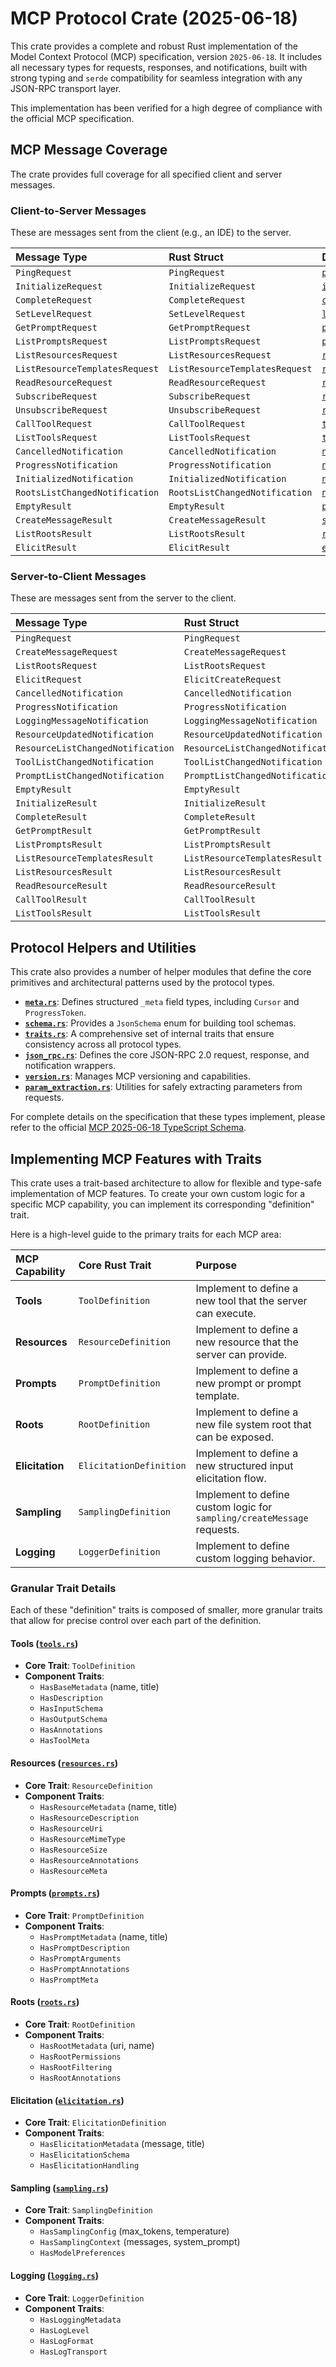 # MCP Protocol Crate (2025-06-18)

This crate provides a complete and robust Rust implementation of the Model Context Protocol (MCP) specification, version `2025-06-18`. It includes all necessary types for requests, responses, and notifications, built with strong typing and `serde` compatibility for seamless integration with any JSON-RPC transport layer.

This implementation has been verified for a high degree of compliance with the official MCP specification.

## MCP Message Coverage

The crate provides full coverage for all specified client and server messages.

### Client-to-Server Messages

These are messages sent from the client (e.g., an IDE) to the server.

| Message Type | Rust Struct | Defining File |
| :--- | :--- | :--- |
| `PingRequest` | `PingRequest` | [`ping.rs`](./src/ping.rs) |
| `InitializeRequest` | `InitializeRequest` | [`initialize.rs`](./src/initialize.rs) |
| `CompleteRequest` | `CompleteRequest` | [`completion.rs`](./src/completion.rs) |
| `SetLevelRequest` | `SetLevelRequest` | [`logging.rs`](./src/logging.rs) |
| `GetPromptRequest` | `GetPromptRequest` | [`prompts.rs`](./src/prompts.rs) |
| `ListPromptsRequest` | `ListPromptsRequest` | [`prompts.rs`](./src/prompts.rs) |
| `ListResourcesRequest` | `ListResourcesRequest` | [`resources.rs`](./src/resources.rs) |
| `ListResourceTemplatesRequest` | `ListResourceTemplatesRequest` | [`resources.rs`](./src/resources.rs) |
| `ReadResourceRequest` | `ReadResourceRequest` | [`resources.rs`](./src/resources.rs) |
| `SubscribeRequest` | `SubscribeRequest` | [`resources.rs`](./src/resources.rs) |
| `UnsubscribeRequest` | `UnsubscribeRequest` | [`resources.rs`](./src/resources.rs) |
| `CallToolRequest` | `CallToolRequest` | [`tools.rs`](./src/tools.rs) |
| `ListToolsRequest` | `ListToolsRequest` | [`tools.rs`](./src/tools.rs) |
| `CancelledNotification` | `CancelledNotification` | [`notifications.rs`](./src/notifications.rs) |
| `ProgressNotification` | `ProgressNotification` | [`notifications.rs`](./src/notifications.rs) |
| `InitializedNotification` | `InitializedNotification` | [`notifications.rs`](./src/notifications.rs) |
| `RootsListChangedNotification` | `RootsListChangedNotification` | [`notifications.rs`](./src/notifications.rs) |
| `EmptyResult` | `EmptyResult` | [`ping.rs`](./src/ping.rs) |
| `CreateMessageResult` | `CreateMessageResult` | [`sampling.rs`](./src/sampling.rs) |
| `ListRootsResult` | `ListRootsResult` | [`roots.rs`](./src/roots.rs) |
| `ElicitResult` | `ElicitResult` | [`elicitation.rs`](./src/elicitation.rs) |

### Server-to-Client Messages

These are messages sent from the server to the client.

| Message Type | Rust Struct | Defining File |
| :--- | :--- | :--- |
| `PingRequest` | `PingRequest` | [`ping.rs`](./src/ping.rs) |
| `CreateMessageRequest` | `CreateMessageRequest` | [`sampling.rs`](./src/sampling.rs) |
| `ListRootsRequest` | `ListRootsRequest` | [`roots.rs`](./src/roots.rs) |
| `ElicitRequest` | `ElicitCreateRequest` | [`elicitation.rs`](./src/elicitation.rs) |
| `CancelledNotification` | `CancelledNotification` | [`notifications.rs`](./src/notifications.rs) |
| `ProgressNotification` | `ProgressNotification` | [`notifications.rs`](./src/notifications.rs) |
| `LoggingMessageNotification` | `LoggingMessageNotification` | [`notifications.rs`](./src/notifications.rs) |
| `ResourceUpdatedNotification` | `ResourceUpdatedNotification` | [`notifications.rs`](./src/notifications.rs) |
| `ResourceListChangedNotification` | `ResourceListChangedNotification` | [`notifications.rs`](./src/notifications.rs) |
| `ToolListChangedNotification` | `ToolListChangedNotification` | [`notifications.rs`](./src/notifications.rs) |
| `PromptListChangedNotification` | `PromptListChangedNotification` | [`notifications.rs`](./src/notifications.rs) |
| `EmptyResult` | `EmptyResult` | [`ping.rs`](./src/ping.rs) |
| `InitializeResult` | `InitializeResult` | [`initialize.rs`](./src/initialize.rs) |
| `CompleteResult` | `CompleteResult` | [`completion.rs`](./src/completion.rs) |
| `GetPromptResult` | `GetPromptResult` | [`prompts.rs`](./src/prompts.rs) |
| `ListPromptsResult` | `ListPromptsResult` | [`prompts.rs`](./src/prompts.rs) |
| `ListResourceTemplatesResult` | `ListResourceTemplatesResult` | [`resources.rs`](./src/resources.rs) |
| `ListResourcesResult` | `ListResourcesResult` | [`resources.rs`](./src/resources.rs) |
| `ReadResourceResult` | `ReadResourceResult` | [`resources.rs`](./src/resources.rs) |
| `CallToolResult` | `CallToolResult` | [`tools.rs`](./src/tools.rs) |
| `ListToolsResult` | `ListToolsResult` | [`tools.rs`](./src/tools.rs) |

## Protocol Helpers and Utilities

This crate also provides a number of helper modules that define the core primitives and architectural patterns used by the protocol types.

*   **[`meta.rs`](./src/meta.rs)**: Defines structured `_meta` field types, including `Cursor` and `ProgressToken`.
*   **[`schema.rs`](./src/schema.rs)**: Provides a `JsonSchema` enum for building tool schemas.
*   **[`traits.rs`](./src/traits.rs)**: A comprehensive set of internal traits that ensure consistency across all protocol types.
*   **[`json_rpc.rs`](./src/json_rpc.rs)**: Defines the core JSON-RPC 2.0 request, response, and notification wrappers.
*   **[`version.rs`](./src/version.rs)**: Manages MCP versioning and capabilities.
*   **[`param_extraction.rs`](./src/param_extraction.rs)**: Utilities for safely extracting parameters from requests.

For complete details on the specification that these types implement, please refer to the official [MCP 2025-06-18 TypeScript Schema](https://github.com/metacall-protocol/mcp-spec/blob/main/mcp-2025-06-18.ts).

## Implementing MCP Features with Traits

This crate uses a trait-based architecture to allow for flexible and type-safe implementation of MCP features. To create your own custom logic for a specific MCP capability, you can implement its corresponding "definition" trait.

Here is a high-level guide to the primary traits for each MCP area:

| MCP Capability | Core Rust Trait | Purpose |
| :--- | :--- | :--- |
| **Tools** | `ToolDefinition` | Implement to define a new tool that the server can execute. |
| **Resources** | `ResourceDefinition` | Implement to define a new resource that the server can provide. |
| **Prompts** | `PromptDefinition` | Implement to define a new prompt or prompt template. |
| **Roots** | `RootDefinition` | Implement to define a new file system root that can be exposed. |
| **Elicitation** | `ElicitationDefinition` | Implement to define a new structured input elicitation flow. |
| **Sampling** | `SamplingDefinition` | Implement to define custom logic for `sampling/createMessage` requests. |
| **Logging** | `LoggerDefinition` | Implement to define custom logging behavior. |

### Granular Trait Details

Each of these "definition" traits is composed of smaller, more granular traits that allow for precise control over each part of the definition.

#### Tools ([`tools.rs`](./src/tools.rs))
- **Core Trait**: `ToolDefinition`
- **Component Traits**:
    - `HasBaseMetadata` (name, title)
    - `HasDescription`
    - `HasInputSchema`
    - `HasOutputSchema`
    - `HasAnnotations`
    - `HasToolMeta`

#### Resources ([`resources.rs`](./src/resources.rs))
- **Core Trait**: `ResourceDefinition`
- **Component Traits**:
    - `HasResourceMetadata` (name, title)
    - `HasResourceDescription`
    - `HasResourceUri`
    - `HasResourceMimeType`
    - `HasResourceSize`
    - `HasResourceAnnotations`
    - `HasResourceMeta`

#### Prompts ([`prompts.rs`](./src/prompts.rs))
- **Core Trait**: `PromptDefinition`
- **Component Traits**:
    - `HasPromptMetadata` (name, title)
    - `HasPromptDescription`
    - `HasPromptArguments`
    - `HasPromptAnnotations`
    - `HasPromptMeta`

#### Roots ([`roots.rs`](./src/roots.rs))
- **Core Trait**: `RootDefinition`
- **Component Traits**:
    - `HasRootMetadata` (uri, name)
    - `HasRootPermissions`
    - `HasRootFiltering`
    - `HasRootAnnotations`

#### Elicitation ([`elicitation.rs`](./src/elicitation.rs))
- **Core Trait**: `ElicitationDefinition`
- **Component Traits**:
    - `HasElicitationMetadata` (message, title)
    - `HasElicitationSchema`
    - `HasElicitationHandling`

#### Sampling ([`sampling.rs`](./src/sampling.rs))
- **Core Trait**: `SamplingDefinition`
- **Component Traits**:
    - `HasSamplingConfig` (max_tokens, temperature)
    - `HasSamplingContext` (messages, system_prompt)
    - `HasModelPreferences`

#### Logging ([`logging.rs`](./src/logging.rs))
- **Core Trait**: `LoggerDefinition`
- **Component Traits**:
    - `HasLoggingMetadata`
    - `HasLogLevel`
    - `HasLogFormat`
    - `HasLogTransport`